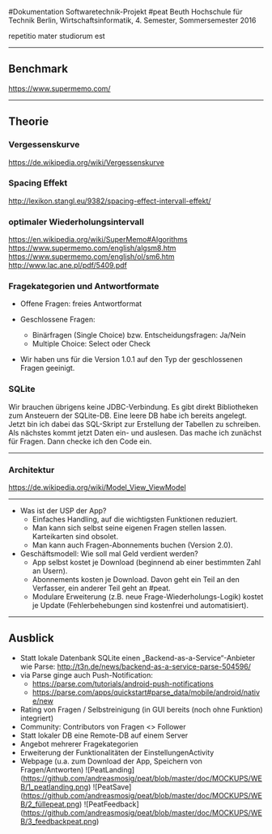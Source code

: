 ﻿#Dokumentation Softwaretechnik-Projekt #peat
Beuth Hochschule für Technik Berlin, Wirtschaftsinformatik, 4. Semester, Sommersemester 2016

repetitio mater studiorum est

---

## Benchmark

https://www.supermemo.com/


---
## Theorie

### Vergessenskurve
https://de.wikipedia.org/wiki/Vergessenskurve

### Spacing Effekt
http://lexikon.stangl.eu/9382/spacing-effect-intervall-effekt/

### optimaler Wiederholungsintervall
https://en.wikipedia.org/wiki/SuperMemo#Algorithms
https://www.supermemo.com/english/algsm8.htm
https://www.supermemo.com/english/ol/sm6.htm
http://www.lac.ane.pl/pdf/5409.pdf


### Fragekategorien und Antwortformate

* Offene Fragen: freies Antwortformat
* Geschlossene Fragen: 
  * Binärfragen (Single Choice) bzw. Entscheidungsfragen: Ja/Nein
  * Multiple Choice: Select oder Check

* Wir haben uns für die Version 1.0.1 auf den Typ der geschlossenen Fragen geeinigt.

### SQLite

Wir brauchen übrigens keine JDBC-Verbindung. Es gibt direkt Bibliotheken zum Ansteuern der SQLite-DB. Eine leere DB habe ich bereits angelegt. Jetzt bin ich dabei das SQL-Skript zur Erstellung der Tabellen zu schreiben. Als nächstes kommt jetzt Daten ein- und auslesen. Das mache ich zunächst für Fragen. Dann checke ich den Code ein.

---

### Architektur

https://de.wikipedia.org/wiki/Model_View_ViewModel


---

* Was ist der USP der App?
  * Einfaches Handling, auf die wichtigsten Funktionen reduziert.
  * Man kann sich selbst seine eigenen Fragen stellen lassen. Karteikarten sind obsolet.
  * Man kann auch Fragen-Abonnements buchen (Version 2.0).
* Geschäftsmodell: Wie soll mal Geld verdient werden?
  * App selbst kostet je Download (beginnend ab einer bestimmten Zahl an Usern).
  * Abonnements kosten je Download. Davon geht ein Teil an den Verfasser, ein anderer Teil geht an #peat.
  * Modulare Erweiterung (z.B. neue Frage-Wiederholungs-Logik) kostet je Update (Fehlerbehebungen sind kostenfrei und automatisiert).

---

## Ausblick

* Statt lokale Datenbank SQLite einen „Backend-as-a-Service“-Anbieter wie Parse: http://t3n.de/news/backend-as-a-service-parse-504596/
* via Parse ginge auch Push-Notification:
  * https://parse.com/tutorials/android-push-notifications
  * https://parse.com/apps/quickstart#parse_data/mobile/android/native/new
* Rating von Fragen / Selbstreinigung (in GUI bereits (noch ohne Funktion) integriert)
* Community: Contributors von Fragen <> Follower
* Statt lokaler DB eine Remote-DB auf einem Server
* Angebot mehrerer Fragekategorien
* Erweiterung der Funktionalitäten der EinstellungenActivity
* Webpage (u.a. zum Download der App, Speichern von Fragen/Antworten)
![PeatLanding] (https://github.com/andreasmosig/peat/blob/master/doc/MOCKUPS/WEB/1_peatlanding.png)
![PeatSave] (https://github.com/andreasmosig/peat/blob/master/doc/MOCKUPS/WEB/2_füllepeat.png)
![PeatFeedback] (https://github.com/andreasmosig/peat/blob/master/doc/MOCKUPS/WEB/3_feedbackpeat.png)